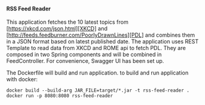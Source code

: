 #### RSS Feed Reader

This application fetches the 10 latest topics from [https://xkcd.com/json.html][XKCD] and [http://feeds.feedburner.com/PoorlyDrawnLines][PDL] 
and combines them in a JSON format based on latest published date. The application uses REST Template to read data from XKCD and ROME api to fetch
PDL. They are composed in two Spring components and will be combined in FeedController. For convenience, Swagger UI has been set up.

The Dockerfile will build and run application. to build and run application with docker:

`docker build --build-arg JAR_FILE=target/*.jar -t rss-feed-reader .`
`docker run -p 8080:8080 rss-feed-reader`


[XKCD]: https://xkcd.com/json.html


[PDL]: http://feeds.feedburner.com/PoorlyDrawnLines
